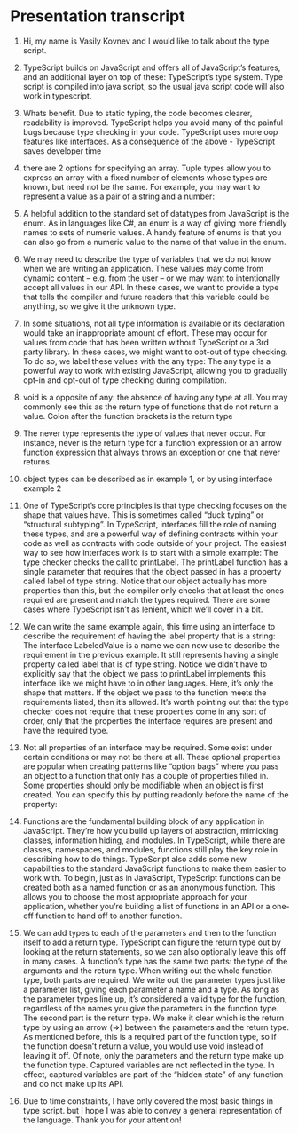 # Presentation transcript
1. Hi, my name is Vasily Kovnev and I would like to talk about the type script.
1. TypeScript builds on JavaScript and offers all of JavaScript’s features, and an additional layer on top of these: TypeScript’s type system. Type script is compiled into java script, so the usual java script code will also work in typescript.
1. Whats benefit. Due to static typing, the code becomes clearer, readability is improved.
TypeScript helps you avoid many of the painful bugs because type checking in your code.
TypeScript uses more oop features like interfaces.
As a consequence of the above - TypeScript saves developer time

1. there are 2 options for specifying an array.
Tuple types allow you to express an array with a fixed number of elements whose types are known, but need not be the same. For example, you may want to represent a value as a pair of a string and a number:

1. A helpful addition to the standard set of datatypes from JavaScript is the enum. As in languages like C#, an enum is a way of giving more friendly names to sets of numeric values.
A handy feature of enums is that you can also go from a numeric value to the name of that value in the enum.

1. We may need to describe the type of variables that we do not know when we are writing an application. These values may come from dynamic content – e.g. from the user – or we may want to intentionally accept all values in our API. In these cases, we want to provide a type that tells the compiler and future readers that this variable could be anything, so we give it the unknown type.
1. In some situations, not all type information is available or its declaration would take an inappropriate amount of effort. These may occur for values from code that has been written without TypeScript or a 3rd party library. In these cases, we might want to opt-out of type checking. To do so, we label these values with the any type:
The any type is a powerful way to work with existing JavaScript, allowing you to gradually opt-in and opt-out of type checking during compilation.

1. void is a opposite of any: the absence of having any type at all. You may commonly see this as the return type of functions that do not return a value. Colon after the function brackets is the return type

1. The never type represents the type of values that never occur. For instance, never is the return type for a function expression or an arrow function expression that always throws an exception or one that never returns. 

1. object types can be described as in example 1, or by using interface example 2

1. One of TypeScript’s core principles is that type checking focuses on the shape that values have. This is sometimes called “duck typing” or “structural subtyping”. In TypeScript, interfaces fill the role of naming these types, and are a powerful way of defining contracts within your code as well as contracts with code outside of your project.
The easiest way to see how interfaces work is to start with a simple example:
The type checker checks the call to printLabel. The printLabel function has a single parameter that requires that the object passed in has a property called label of type string. Notice that our object actually has more properties than this, but the compiler only checks that at least the ones required are present and match the types required. There are some cases where TypeScript isn’t as lenient, which we’ll cover in a bit.

1. We can write the same example again, this time using an interface to describe the requirement of having the label property that is a string:
The interface LabeledValue is a name we can now use to describe the requirement in the previous example. It still represents having a single property called label that is of type string. Notice we didn’t have to explicitly say that the object we pass to printLabel implements this interface like we might have to in other languages. Here, it’s only the shape that matters. If the object we pass to the function meets the requirements listed, then it’s allowed.
It’s worth pointing out that the type checker does not require that these properties come in any sort of order, only that the properties the interface requires are present and have the required type.

1. Not all properties of an interface may be required. Some exist under certain conditions or may not be there at all. These optional properties are popular when creating patterns like “option bags” where you pass an object to a function that only has a couple of properties filled in.
Some properties should only be modifiable when an object is first created. You can specify this by putting readonly before the name of the property:

1. Functions are the fundamental building block of any application in JavaScript. They’re how you build up layers of abstraction, mimicking classes, information hiding, and modules. In TypeScript, while there are classes, namespaces, and modules, functions still play the key role in describing how to do things. TypeScript also adds some new capabilities to the standard JavaScript functions to make them easier to work with.
To begin, just as in JavaScript, TypeScript functions can be created both as a named function or as an anonymous function. This allows you to choose the most appropriate approach for your application, whether you’re building a list of functions in an API or a one-off function to hand off to another function.

1. We can add types to each of the parameters and then to the function itself to add a return type. TypeScript can figure the return type out by looking at the return statements, so we can also optionally leave this off in many cases.
A function’s type has the same two parts: the type of the arguments and the return type. When writing out the whole function type, both parts are required. We write out the parameter types just like a parameter list, giving each parameter a name and a type. 
As long as the parameter types line up, it’s considered a valid type for the function, regardless of the names you give the parameters in the function type.
The second part is the return type. We make it clear which is the return type by using an arrow (=>) between the parameters and the return type. As mentioned before, this is a required part of the function type, so if the function doesn’t return a value, you would use void instead of leaving it off.
Of note, only the parameters and the return type make up the function type. Captured variables are not reflected in the type. In effect, captured variables are part of the “hidden state” of any function and do not make up its API.

1. Due to time constraints, I have only covered the most basic things in type sсript. but I hope I was able to convey a general representation of the language. Thank you for your attention!